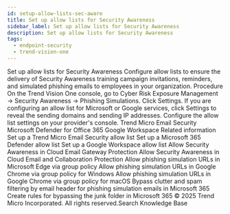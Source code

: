 ```yaml
---
id: setup-allow-lists-sec-aware
title: Set up allow lists for Security Awareness
sidebar_label: Set up allow lists for Security Awareness
description: Set up allow lists for Security Awareness
tags:
  - endpoint-security
  - trend-vision-one
---
```


 Set up allow lists for Security Awareness Configure allow lists to ensure the delivery of Security Awareness training campaign invitations, reminders, and simulated phishing emails to employees in your organization. Procedure On the Trend Vision One console, go to Cyber Risk Exposure Management → Security Awareness → Phishing Simulations. Click Settings. If you are configuring an allow list for Microsoft or Google services, click Settings to reveal the sending domains and sending IP addresses. Configure the allow list settings on your provider's console. Trend Micro Email Security Microsoft Defender for Office 365 Google Workspace Related information Set up a Trend Micro Email Security allow list Set up a Microsoft 365 Defender allow list Set up a Google Workspace allow list Allow Security Awareness in Cloud Email Gateway Protection Allow Security Awareness in Cloud Email and Collaboration Protection Allow phishing simulation URLs in Microsoft Edge via group policy Allow phishing simulation URLs in Google Chrome via group policy for Windows Allow phishing simulation URLs in Google Chrome via group policy for macOS Bypass clutter and spam filtering by email header for phishing simulation emails in Microsoft 365 Create rules for bypassing the junk folder in Microsoft 365 © 2025 Trend Micro Incorporated. All rights reserved.Search Knowledge Base